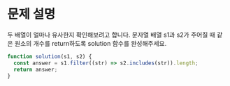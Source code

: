 # 문제 설명

두 배열이 얼마나 유사한지 확인해보려고 합니다. 문자열 배열 s1과 s2가 주어질 때 같은 원소의 개수를 return하도록 solution 함수를 완성해주세요.

``` javascript
function solution(s1, s2) {
  const answer = s1.filter((str) => s2.includes(str)).length;
  return answer;
}
```